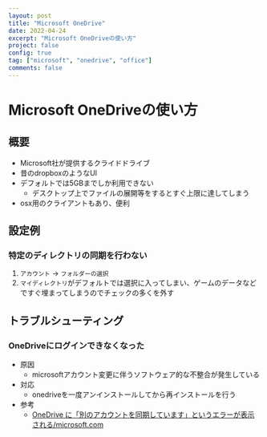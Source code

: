```yaml
---
layout: post
title: "Microsoft OneDrive"
date: 2022-04-24
excerpt: "Microsoft OneDriveの使い方"
project: false
config: true
tag: ["microsoft", "onedrive", "office"]
comments: false
---
```


# Microsoft OneDriveの使い方

## 概要
 - Microsoft社が提供するクライドドライブ
 - 昔のdropboxのようなUI
 - デフォルトでは5GBまでしか利用できない
   - デスクトップ上でファイルの展開等をするとすぐ上限に達してしまう
 - osx用のクライアントもあり、便利

## 設定例

### 特定のディレクトリの同期を行わない
 1. `アカウント` -> `フォルダーの選択`
 2. `マイディレクトリ`がデフォルトでは選択に入ってしまい、ゲームのデータなどですぐ埋まってしまうのでチェックの多くを外す

## トラブルシューティング

### OneDriveにログインできなくなった
 - 原因
   - microsoftアカウント変更に伴うソフトウェア的な不整合が発生している
 - 対応
   - onedriveを一度アンインストールしてから再インストールを行う
 - 参考
   - [OneDrive に「別のアカウントを同期しています」というエラーが表示される/microsoft.com](https://support.microsoft.com/ja-jp/office/onedrive-%E3%81%AB-%E5%88%A5%E3%81%AE%E3%82%A2%E3%82%AB%E3%82%A6%E3%83%B3%E3%83%88%E3%82%92%E5%90%8C%E6%9C%9F%E3%81%97%E3%81%A6%E3%81%84%E3%81%BE%E3%81%99-%E3%81%A8%E3%81%84%E3%81%86%E3%82%A8%E3%83%A9%E3%83%BC%E3%81%8C%E8%A1%A8%E7%A4%BA%E3%81%95%E3%82%8C%E3%82%8B-88e73727-8b99-40ce-9229-0c5b173953dd)
